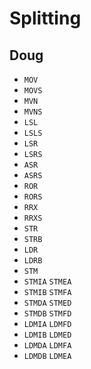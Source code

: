# Splitting

## Doug
- `MOV`
- `MOVS`
- `MVN`
- `MVNS`
- `LSL`
- `LSLS`
- `LSR`
- `LSRS`
- `ASR`
- `ASRS`
- `ROR`
- `RORS`
- `RRX`
- `RRXS`
- `STR`
- `STRB`
- `LDR`
- `LDRB`
- `STM`
- `STMIA` `STMEA`
- `STMIB` `STMFA`
- `STMDA` `STMED`
- `STMDB` `STMFD`
- `LDMIA` `LDMFD`
- `LDMIB` `LDMED`
- `LDMDA` `LDMFA`
- `LDMDB` `LDMEA`
